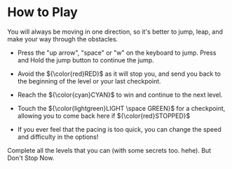 # How to Play

You will always be moving in one direction, so it's better to jump, leap, and make your way through the obstacles.

* Press the "up arrow", "space" or "w" on the keyboard to jump. Press and Hold the jump button to continue the jump.
* Avoid the ${\color{red}RED}$ as it will stop you, and send you back to the beginning of the level or your last checkpoint.
* Reach the ${\color{cyan}CYAN}$ to win and continue to the next level.
* Touch the ${\color{lightgreen}LIGHT \space GREEN}$ for a checkpoint, allowing you to come back here if ${\color{red}STOPPED}$

* If you ever feel that the pacing is too quick, you can change the speed and difficulty in the options!

Complete all the levels that you can (with some secrets too. hehe). But Don't Stop Now.
